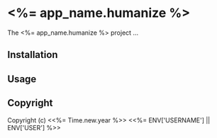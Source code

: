 # <%= app_name.humanize %> #

The <%= app_name.humanize %> project ...

## Installation ##

## Usage ##

## Copyright ##

Copyright (c) <<%= Time.new.year %>> <<%= ENV['USERNAME'] || ENV['USER'] %>>